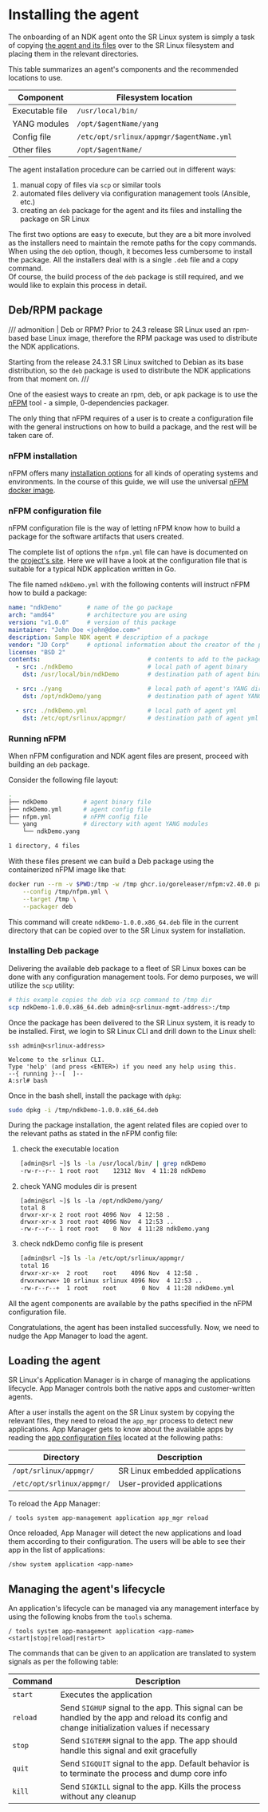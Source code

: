 # Installing the agent

The onboarding of an NDK agent onto the SR Linux system is simply a task of copying [the agent and its files](agent.md) over to the SR Linux filesystem and placing them in the relevant directories.

This table summarizes an agent's components and the recommended locations to use.

| Component       | Filesystem location                      |
| --------------- | ---------------------------------------- |
| Executable file | `/usr/local/bin/`                        |
| YANG modules    | `/opt/$agentName/yang`                   |
| Config file     | `/etc/opt/srlinux/appmgr/$agentName.yml` |
| Other files     | `/opt/$agentName/`                       |

The agent installation procedure can be carried out in different ways:

1. manual copy of files via `scp` or similar tools
2. automated files delivery via configuration management tools (Ansible, etc.)
3. creating an `deb` package for the agent and its files and installing the package on SR Linux

The first two options are easy to execute, but they are a bit more involved as the installers need to maintain the remote paths for the copy commands. When using the `deb` option, though, it becomes less cumbersome to install the package. All the installers deal with is a single `.deb` file and a copy command.  
Of course, the build process of the `deb` package is still required, and we would like to explain this process in detail.

## Deb/RPM package

/// admonition | Deb or RPM?
Prior to 24.3 release SR Linux used an rpm-based base Linux image, therefore the RPM package was used to distribute the NDK applications.

Starting from the release 24.3.1 SR Linux switched to Debian as its base distribution, so the `deb` package is used to distribute the NDK applications from that moment on.
///

One of the easiest ways to create an rpm, deb, or apk package is to use the [nFPM][nFPM] tool - a simple, 0-dependencies packager.

The only thing that nFPM requires of a user is to create a configuration file with the general instructions on how to build a package, and the rest will be taken care of.

### nFPM installation

nFPM offers many [installation options](https://nfpm.goreleaser.com/install/) for all kinds of operating systems and environments. In the course of this guide, we will use the universal [nFPM docker image](https://nfpm.goreleaser.com/install/#running-with-docker).

### nFPM configuration file

nFPM configuration file is the way of letting nFPM know how to build a package for the software artifacts that users created.

The complete list of options the `nfpm.yml` file can have is documented on the [project's site](https://nfpm.goreleaser.com/configuration/). Here we will have a look at the configuration file that is suitable for a typical NDK application written in Go.

The file named `ndkDemo.yml` with the following contents will instruct nFPM how to build a package:

```yaml
name: "ndkDemo"       # name of the go package
arch: "amd64"         # architecture you are using 
version: "v1.0.0"     # version of this package
maintainer: "John Doe <john@doe.com>"
description: Sample NDK agent # description of a package
vendor: "JD Corp"     # optional information about the creator of the package
license: "BSD 2"
contents:                              # contents to add to the package
  - src: ./ndkDemo                     # local path of agent binary
    dst: /usr/local/bin/ndkDemo        # destination path of agent binary

  - src: ./yang                        # local path of agent's YANG directory
    dst: /opt/ndkDemo/yang             # destination path of agent YANG

  - src: ./ndkDemo.yml                 # local path of agent yml
    dst: /etc/opt/srlinux/appmgr/      # destination path of agent yml
```

### Running nFPM

When nFPM configuration and NDK agent files are present, proceed with building an `deb` package.

Consider the following file layout:

```bash
.
├── ndkDemo          # agent binary file
├── ndkDemo.yml      # agent config file
├── nfpm.yml         # nFPM config file
└── yang             # directory with agent YANG modules
    └── ndkDemo.yang

1 directory, 4 files
```

With these files present we can build a Deb package using the containerized nFPM image like that:

```bash
docker run --rm -v $PWD:/tmp -w /tmp ghcr.io/goreleaser/nfpm:v2.40.0 package \
    --config /tmp/nfpm.yml \
    --target /tmp \
    --packager deb
```

This command will create `ndkDemo-1.0.0.x86_64.deb` file in the current directory that can be copied over to the SR Linux system for installation.

### Installing Deb package

Delivering the available deb package to a fleet of SR Linux boxes can be done with any configuration management tools. For demo purposes, we will utilize the `scp` utility:

```bash
# this example copies the deb via scp command to /tmp dir
scp ndkDemo-1.0.0.x86_64.deb admin@<srlinux-mgmt-address>:/tmp
```

Once the package has been delivered to the SR Linux system, it is ready to be installed. First, we login to SR Linux CLI and drill down to the Linux shell:

```
ssh admin@<srlinux-address>

Welcome to the srlinux CLI.
Type 'help' (and press <ENTER>) if you need any help using this.
--{ running }--[  ]--
A:srl# bash
```

Once in the bash shell, install the package with `dpkg`:

```bash
sudo dpkg -i /tmp/ndkDemo-1.0.0.x86_64.deb
```

During the package installation, the agent related files are copied over to the relevant paths as stated in the nFPM config file:

1. check the executable location

    ```bash
    [admin@srl ~]$ ls -la /usr/local/bin/ | grep ndkDemo
    -rw-r--r-- 1 root root    12312 Nov  4 11:28 ndkDemo
    ```

2. check YANG modules dir is present

    ```
    [admin@srl ~]$ ls -la /opt/ndkDemo/yang/
    total 8
    drwxr-xr-x 2 root root 4096 Nov  4 12:58 .
    drwxr-xr-x 3 root root 4096 Nov  4 12:53 ..
    -rw-r--r-- 1 root root    0 Nov  4 11:28 ndkDemo.yang
    ```

3. check ndkDemo config file is present

    ```bash
    [admin@srl ~]$ ls -la /etc/opt/srlinux/appmgr/
    total 16
    drwxr-xr-x+  2 root    root    4096 Nov  4 12:58 .
    drwxrwxrwx+ 10 srlinux srlinux 4096 Nov  4 12:53 ..
    -rw-r--r--+  1 root    root       0 Nov  4 11:28 ndkDemo.yml
    ```

All the agent components are available by the paths specified in the nFPM configuration file.

Congratulations, the agent has been installed successfully. Now, we need to nudge the App Manager to load the agent.

## Loading the agent

SR Linux's Application Manager is in charge of managing the applications lifecycle. App Manager controls both the native apps and customer-written agents.

After a user installs the agent on the SR Linux system by copying the relevant files, they need to reload the `app_mgr` process to detect new applications. App Manager gets to know about the available apps by reading the [app configuration files](agent.md#application-manager-and-application-configuration-file) located at the following paths:

| Directory                  | Description                    |
| -------------------------- | ------------------------------ |
| `/opt/srlinux/appmgr/`     | SR Linux embedded applications |
| `/etc/opt/srlinux/appmgr/` | User-provided applications     |

To reload the App Manager:

```
/ tools system app-management application app_mgr reload
```

Once reloaded, App Manager will detect the new applications and load them according to their configuration. The users will be able to see their app in the list of applications:

```
/show system application <app-name>
```

## Managing the agent's lifecycle

An application's lifecycle can be managed via any management interface by using the following knobs from the `tools` schema.

```
/ tools system app-management application <app-name> <start|stop|reload|restart>
```

The commands that can be given to an application are translated to system signals as per the following table:

| Command  | Description                                                                                                                                |
| -------- | ------------------------------------------------------------------------------------------------------------------------------------------ |
| `start`  | Executes the application                                                                                                                   |
| `reload` | Send `SIGHUP` signal to the app. This signal can be handled by the app and reload its config and change initialization values if necessary |
| `stop`   | Send `SIGTERM` signal to the app. The app should handle this signal and exit gracefully                                                    |
| `quit`   | Send `SIGQUIT` signal to the app. Default behavior is to terminate the process and dump core info                                          |
| `kill`   | Send `SIGKILL` signal to the app. Kills the process without any cleanup                                                                    |

[nFPM]: https://nfpm.goreleaser.com/
